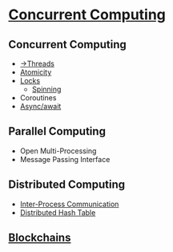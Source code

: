 # [Concurrent Computing](Concurrent%20Computing.md)
## Concurrent Computing
- [→Threads](https://github.com/Chaoses-Ib/Linux/blob/main/Kernel/Processes/Threads.md)
- [Atomicity](Concurrent/Atomicity.md)
- [Locks](Concurrent/Locks/README.md)
  - [Spinning](Concurrent/Locks/Spinning.md)
- Coroutines
- [Async/await](Concurrent/Async-await.md)

## Parallel Computing
- Open Multi-Processing
- Message Passing Interface

## Distributed Computing
- [Inter-Process Communication](Distributed/IPC/README.md)
- [Distributed Hash Table](Distributed/Distributed%20Hash%20Table.md)

## [Blockchains](Blockchains/README.md)